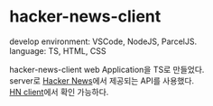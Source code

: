 # hacker-news-client
develop environment: VSCode, NodeJS, ParcelJS.  
language: TS, HTML, CSS

hacker-news-client web Application을 TS로 만들었다.  
server로 [Hacker News](https://github.com/HackerNews/API)에서 제공되는 API를 사용했다.  
[HN client](https://incredible-kangaroo-82e45f.netlify.app/)에서 확인 가능하다.
